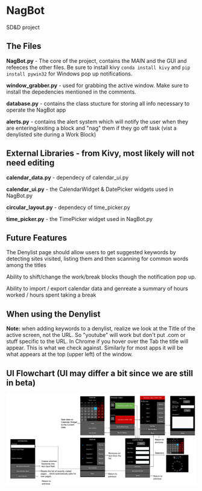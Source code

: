 # NagBot
SD&amp;D project

## The Files

**NagBot.py** - The core of the project, contains the MAIN and the GUI and refeeces the other files. Be sure to install kivy ```conda install kivy``` and ```pip install pywin32``` for Windows pop up notifications.

**window_grabber.py** - used for grabbing the active window. Make sure to install the depedencies mentioned in the comments.

**database.py** - contains the class stucture for storing all info necessary to operate the NagBot app

**alerts.py** - contains the alert system which will notify the user when they are entering/exiting a block and "nag" them if they go off task (vist a denylisted site during a Work Block)

## External Libraries - from Kivy, most likely will not need editing

**calendar_data.py** - dependecy of calendar_ui.py

**calendar_ui.py** - the CalendarWidget & DatePicker widgets used in NagBot.py

**circular_layout.py** - dependecy of time_picker.py

**time_picker.py** - the TimePicker widget used in NagBot.py

## Future Features

The Denylist page should allow users to get suggested keywords by detecting sites visited, listing them and then scanning for common words among the titles

Ability to shift/change the work/break blocks though the notification pop up.

Ability to import / export calendar data and genreate a summary of hours worked / hours spent taking a break

## When using the Denylist

**Note:** when adding keywords to a denylist, realize we look at the Title of the active screen, not the URL. So "youtube" will work but don't put .com or stuff specific to the URL. In Chrome if you hover over the Tab the title
will appear. This is what we check against. Similarly for most apps it will be what appears at the top (upper left) of the window.

## UI Flowchart (UI may differ a bit since we are still in beta)
![](/images/GUI_Flowchart.svg)